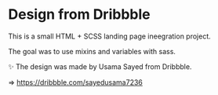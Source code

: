 # Design from Dribbble

This is a small HTML + SCSS landing page ineegration project.

The goal was to use mixins and variables with sass.

✨ The design was made by Usama Sayed from Dribbble.

=> https://dribbble.com/sayedusama7236
